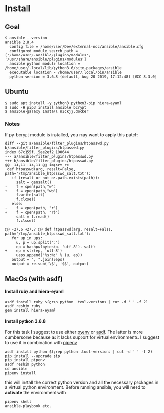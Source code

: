 # Install

## Goal
```
$ ansible --version
ansible 2.8.4
  config file = /home/user/Dev/external-noc/ansible/ansible.cfg
  configured module search path = ['/home/user/.ansible/plugins/modules', '/usr/share/ansible/plugins/modules']
  ansible python module location = /home/user/.local/lib/python3.6/site-packages/ansible
  executable location = /home/user/.local/bin/ansible
  python version = 3.6.8 (default, Aug 20 2019, 17:12:48) [GCC 8.3.0]
```


## Ubuntu

```
$ sudo apt install -y python3 python3-pip hiera-eyaml
$ sudo -H pip3 install ansible bcrypt
$ ansible-galaxy install nickjj.docker
```

### Notes

If py-bcrypt module is installed, you may want to apply this patch:
```
diff --git a/ansible/filter_plugins/htpasswd.py b/ansible/filter_plugins/htpasswd.py
index 67c155f..5ee2ef2 100644
--- a/ansible/filter_plugins/htpasswd.py
+++ b/ansible/filter_plugins/htpasswd.py
@@ -14,11 +14,11 @@ import re
 def htpasswd(arg, resalt=False, path='/tmp/ansible_htpasswd_salt.txt'):
   if (resalt or not os.path.exists(path)):
     salt = gensalt()
-    f = open(path,"w")
+    f = open(path,"wb")
     f.write(salt)
     f.close()
   else:
-    f = open(path, "r")
+    f = open(path, "rb")
     salt = f.read()
     f.close()

@@ -27,6 +27,7 @@ def htpasswd(arg, resalt=False, path='/tmp/ansible_htpasswd_salt.txt'):
   for up in ups:
     u, p = up.split(":")
     ep = hashpw(bytes(p, 'utf-8'), salt)
+    ep = str(ep, 'utf-8')
     ueps.append("%s:%s" % (u, ep))
   output = ", ".join(ueps)
   output = re.sub('\$', '$$', output)
```

## MacOs (with asdf)
#### Install ruby and hiera-eyaml

```
asdf install ruby $(grep python .tool-versions | cut -d ' ' -f 2)
asdf reshim ruby
gem install hiera-eyaml
```

####  Install python 3.6.8
For this task I suggest to use either [pyenv](https://github.com/pyenv/pyenv)
or [asdf](https://github.com/asdf-vm/asdf). The latter is more cumbersome 
because as it lacks support for virtual environments. I suggest to use it in 
combination with [pipenv](https://github.com/pypa/pipenv)

```
asdf install python $(grep python .tool-versions | cut -d ' ' -f 2)
pip install --upgrade pip
pip install pipenv
asdf reshim python
cd ansible
pipenv install 
```

this will install the correct python version and all the necessary packages in 
a virtual python environment. Before running ansible, you will need to 
**activate** the environment with 

```
pipenv shell
ansible-playbook etc.
```
